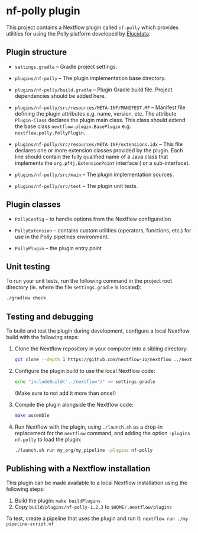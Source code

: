 # nf-polly plugin

This project contains a Nextflow plugin called `nf-polly` which provides utilities for using the
Polly platform developed by [Elucidata](https://www.elucidata.io/).

## Plugin structure

- `settings.gradle` – Gradle project settings.

- `plugins/nf-polly` – The plugin implementation base directory.

- `plugins/nf-polly/build.gradle` – Plugin Gradle build file. Project dependencies should be added
  here.

- `plugins/nf-polly/src/resources/META-INF/MANIFEST.MF` – Manifest file defining the plugin
  attributes e.g. name, version, etc. The attribute `Plugin-Class` declares the plugin main class.
  This class should extend the base class `nextflow.plugin.BasePlugin`
  e.g. `nextflow.polly.PollyPlugin`.

- `plugins/nf-polly/src/resources/META-INF/extensions.idx` – This file declares one or more
  extension classes provided by the plugin. Each line should contain
  the fully qualified name of a Java class that implements the `org.pf4j.ExtensionPoint` interface (
  or a sub-interface).

- `plugins/nf-polly/src/main` – The plugin implementation sources.

- `plugins/nf-polly/src/test` – The plugin unit tests.

## Plugin classes

- `PollyConfig` – to handle options from the Nextflow configuration

- `PollyExtension` – contains custom utilities (operators, functions, etc.) for use in the Polly
  pipelines environment.

- `PollyPlugin` – the plugin entry point

## Unit testing

To run your unit tests, run the following command in the project root directory (ie. where the file
`settings.gradle` is located):

```bash
./gradlew check
```

## Testing and debugging

To build and test the plugin during development, configure a local Nextflow build with the following
steps:

1. Clone the Nextflow repository in your computer into a sibling directory:
    ```bash
    git clone --depth 1 https://github.com/nextflow-io/nextflow ../nextflow
    ```

2. Configure the plugin build to use the local Nextflow code:
    ```bash
    echo "includeBuild('../nextflow')" >> settings.gradle
    ```

   (Make sure to not add it more than once!)

3. Compile the plugin alongside the Nextflow code:
    ```bash
    make assemble
    ```

4. Run Nextflow with the plugin, using `./launch.sh` as a drop-in replacement for the `nextflow`
   command, and adding the option `-plugins nf-polly` to load the plugin:
    ```bash
    ./launch.sh run my_org/my_pipeline -plugins nf-polly
    ```

## Publishing with a Nextflow installation

This plugin can be made available to a local Nextflow installation using the following steps:

1. Build the plugin: `make buildPlugins`
2. Copy `build/plugins/nf-polly-1.2.3` to `$HOME/.nextflow/plugins`

To test, create a pipeline that uses the plugin and run it: `nextflow run ./my-pipeline-script.nf`
